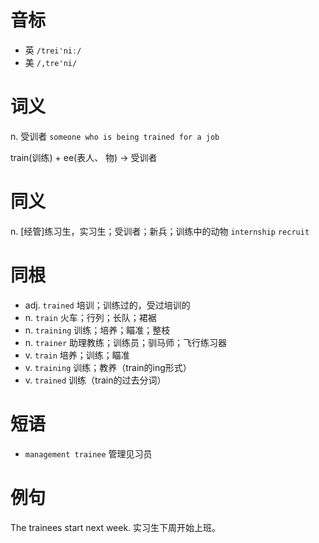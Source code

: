 # 音标

- 英 `/trei'niː/`
- 美 `/,tre'ni/`

# 词义

n. 受训者
`someone who is being trained for a job`



train(训练) + ee(表人、 物) → 受训者

# 同义

n. [经管]练习生，实习生；受训者；新兵；训练中的动物
`internship` `recruit`

# 同根

- adj. `trained` 培训；训练过的，受过培训的
- n. `train` 火车；行列；长队；裙裾
- n. `training` 训练；培养；瞄准；整枝
- n. `trainer` 助理教练；训练员；驯马师；飞行练习器
- v. `train` 培养；训练；瞄准
- v. `training` 训练；教养（train的ing形式）
- v. `trained` 训练（train的过去分词）

# 短语

- `management trainee` 管理见习员

# 例句

The trainees start next week.
实习生下周开始上班。


